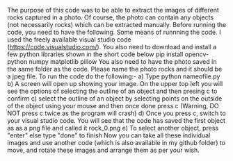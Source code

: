 The purpose of this code was to be able to extract the images of different rocks captured in a photo. Of course, the photo can contain any objects (not necessarily rocks) which can be extracted manually.
Before running the code, you need to have the following. Some means of runnning the code. I used the freely available visual studio code (https://code.visualstudio.com/). You also need to download and install a few python libraries shown in the short code below
pip install opencv-python numpy matplotlib pillow
You also need to have the photo saved in the same folder as the code. Please name the photo rocks and it should be a jpeg file.
To run the code do the following:-
a) Type python nameofile.py
b) A screen will open up showing your image. On the upper top left you will see the options of selecting the outline of an object and then presing c to confirm
c) select the outline of an object by selecting points on the outside of the object using your mouse and then once done press c (Warning, DO NOT press c twice as the program will crash)
d) Once you press c, switch to your visual studio code. You will see that the code has saved the first object as as a png file and called it rock_0.png
e) To select another object, press "enter" else type "done" to finish
Now you can take all these individual images and use another code (which is also available in my github folder) to move, and rotate these images and arrange them as per your wish.
